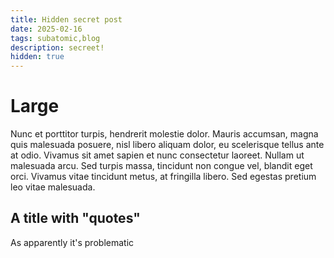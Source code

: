 ```yaml
---
title: Hidden secret post
date: 2025-02-16
tags: subatomic,blog
description: secreet!
hidden: true
---
```


# Large

Nunc et porttitor turpis, hendrerit molestie dolor. Mauris accumsan, magna quis malesuada posuere, nisl libero aliquam dolor, eu scelerisque tellus ante at odio. Vivamus sit amet sapien et nunc consectetur laoreet. Nullam ut malesuada arcu. Sed turpis massa, tincidunt non congue vel, blandit eget orci. Vivamus vitae tincidunt metus, at fringilla libero. Sed egestas pretium leo vitae malesuada.

## A title with "quotes"

As apparently it's problematic


